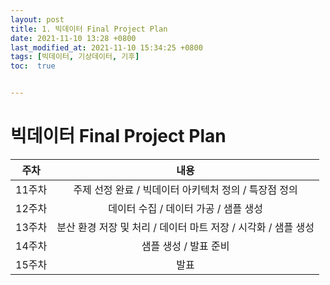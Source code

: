 ```yaml
---
layout: post
title: 1. 빅데이터 Final Project Plan
date: 2021-11-10 13:28 +0800
last_modified_at: 2021-11-10 15:34:25 +0800
tags: [빅데이터, 기상데이터, 기후]
toc:  true


---
```


# 빅데이터 Final Project Plan

|**주차**|**내용**|  
|:---:|:---:|
|11주차|주제 선정 완료 / 빅데이터 아키텍처 정의 / 특장점 정의|
|12주차|데이터 수집 / 데이터 가공 / 샘플 생성|
|13주차|분산 환경 저장 및 처리 / 데이터 마트 저장 / 시각화 / 샘플 생성|
|14주차|샘플 생성 / 발표 준비|
|15주차|발표|
